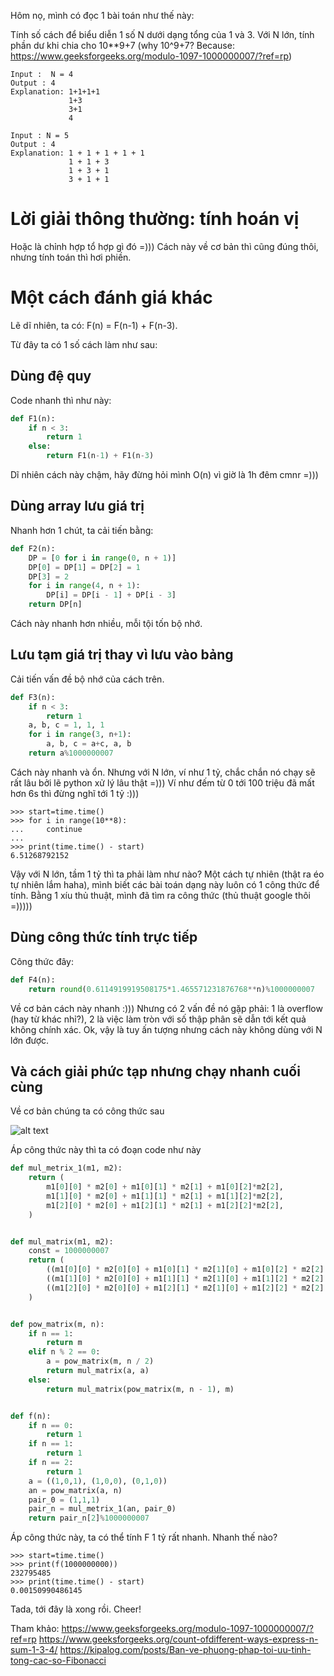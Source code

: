 
Hôm nọ, mình có đọc 1 bài toán như thế này:

Tính số cách để biểu diễn 1 số N dưới dạng tổng của 1 và 3. Với N lớn, tính phần dư khi chia cho 10**9+7 (why 10^9+7? Because: https://www.geeksforgeeks.org/modulo-1097-1000000007/?ref=rp)

```
Input :  N = 4
Output : 4 
Explanation: 1+1+1+1 
             1+3
             3+1 
             4 

Input : N = 5 
Output : 4
Explanation: 1 + 1 + 1 + 1 + 1
             1 + 1 + 3
             1 + 3 + 1
             3 + 1 + 1
```

# Lời giải thông thường: tính hoán vị

Hoặc là chỉnh hợp tổ hợp gì đó =))) Cách này về cơ bản thì cũng đúng thôi, nhưng tính toán thì hơi phiền. 

# Một cách đánh giá khác

Lẽ dĩ nhiên, ta có: F(n) = F(n-1) + F(n-3).

Từ đây ta có 1 số cách làm như sau:

## Dùng đệ quy

Code nhanh thì như này:
```python
def F1(n):
    if n < 3:
        return 1
    else:
        return F1(n-1) + F1(n-3)
```

Dĩ nhiên cách này chậm, hãy đừng hỏi mình O(n) vì giờ là 1h đêm cmnr =)))

## Dùng array lưu giá trị

Nhanh hơn 1 chút, ta cải tiến bằng:

```python
def F2(n):
    DP = [0 for i in range(0, n + 1)] 
    DP[0] = DP[1] = DP[2] = 1
    DP[3] = 2
    for i in range(4, n + 1): 
        DP[i] = DP[i - 1] + DP[i - 3]
    return DP[n]
```

Cách này nhanh hơn nhiều, mỗi tội tốn bộ nhớ.

## Lưu tạm giá trị thay vì lưu vào bảng

Cải tiến vấn đề bộ nhớ của cách trên.

```python
def F3(n):
    if n < 3:
        return 1
    a, b, c = 1, 1, 1
    for i in range(3, n+1):
        a, b, c = a+c, a, b
    return a%1000000007
```

Cách này nhanh và ổn. Nhưng với N lớn, ví như 1 tỷ, chắc chắn nó chạy sẽ rất lâu bởi lẽ python xử lý lâu thật =))) Ví như đếm từ 0 tới 100 triệu đã mất hơn 6s thì đừng nghĩ tới 1 tỷ :)))

```
>>> start=time.time()
>>> for i in range(10**8):
...     continue
... 
>>> print(time.time() - start)
6.51268792152
```

Vậy với N lớn, tầm 1 tỷ thì ta phải làm như nào? Một cách tự nhiên (thật ra éo tự nhiên lắm haha), mình biết các bài toán dạng này luôn có 1 công thức để tính. Bằng 1 xíu thủ thuật, mình đã tìm ra công thức (thủ thuật google thôi =)))))

## Dùng công thức tính trực tiếp

Công thức đây:

```python
def F4(n):
    return round(0.6114919919508175*1.465571231876768**n)%1000000007
```

Về cơ bản cách này nhanh :))) Nhưng có 2 vấn đề nó gặp phải: 1 là overflow (hay từ khác nhỉ?), 2 là việc làm tròn với số thập phân sẽ dẫn tới kết quả không chính xác. Ok, vậy là tuy ấn tượng nhưng cách này không dùng với N lớn được.

## Và cách giải phức tạp nhưng chạy nhanh cuối cùng

Về cơ bản chúng ta có công thức sau

![alt text](https://s3-ap-southeast-1.amazonaws.com/kipalog.com/elv81xyvqd_image.png)

Áp công thức này thì ta có đoạn code như này

```python
def mul_metrix_1(m1, m2):
    return (
        m1[0][0] * m2[0] + m1[0][1] * m2[1] + m1[0][2]*m2[2],
        m1[1][0] * m2[0] + m1[1][1] * m2[1] + m1[1][2]*m2[2],
        m1[2][0] * m2[0] + m1[2][1] * m2[1] + m1[2][2]*m2[2],
    )


def mul_matrix(m1, m2):
    const = 1000000007
    return (
        ((m1[0][0] * m2[0][0] + m1[0][1] * m2[1][0] + m1[0][2] * m2[2][0])%const, (m1[0][0] * m2[0][1] + m1[0][1] * m2[1][1] + m1[0][2] * m2[2][1])%const, (m1[0][0] * m2[0][2] + m1[0][1] * m2[1][2] + m1[0][2] * m2[2][2])%const),
        ((m1[1][0] * m2[0][0] + m1[1][1] * m2[1][0] + m1[1][2] * m2[2][0])%const, (m1[1][0] * m2[0][1] + m1[1][1] * m2[1][1] + m1[1][2] * m2[2][1])%const, (m1[1][0] * m2[0][2] + m1[1][1] * m2[1][2] + m1[1][2] * m2[2][2])%const),
        ((m1[2][0] * m2[0][0] + m1[2][1] * m2[1][0] + m1[2][2] * m2[2][0])%const, (m1[2][0] * m2[0][1] + m1[2][1] * m2[1][1] + m1[2][2] * m2[2][1])%const, (m1[2][0] * m2[0][2] + m1[2][1] * m2[1][2] + m1[2][2] * m2[2][2])%const)
    )


def pow_matrix(m, n):
    if n == 1:
        return m
    elif n % 2 == 0:
        a = pow_matrix(m, n / 2)
        return mul_matrix(a, a)
    else:
        return mul_matrix(pow_matrix(m, n - 1), m)


def f(n):
    if n == 0:
        return 1
    if n == 1:
        return 1
    if n == 2:
        return 1
    a = ((1,0,1), (1,0,0), (0,1,0))
    an = pow_matrix(a, n)
    pair_0 = (1,1,1)
    pair_n = mul_metrix_1(an, pair_0)
    return pair_n[2]%1000000007
```

Áp công thức này, ta có thể tính F 1 tỷ rất nhanh. Nhanh thế nào?

```
>>> start=time.time()
>>> print(f(1000000000))
232795485
>>> print(time.time() - start)
0.00150990486145
```

Tada, tới đây là xong rồi. Cheer!

Tham khảo:
https://www.geeksforgeeks.org/modulo-1097-1000000007/?ref=rp
https://www.geeksforgeeks.org/count-ofdifferent-ways-express-n-sum-1-3-4/
https://kipalog.com/posts/Ban-ve-phuong-phap-toi-uu-tinh-tong-cac-so-Fibonacci

